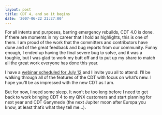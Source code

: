 ```yaml
---
layout: post
title: CDT 4, and so it begins
date: '2007-06-22 21:27:00'
---
```



For all intents and purposes, barring emergency rebuilds, CDT 4.0 is done. If there are moments in my career that I hold as highlights, this is one of them. I am proud of the work that the committers and contributors have done and of the great feedback and bug reports from our community. Funny enough, I ended up having the final severe bug to solve, and it was a toughie, but I was glad to work my butt off and to put up my share to match all the great work everyone has done this year.

I have a [webinar scheduled for July 12](http://live.eclipse.org/node/293) and I invite you all to attend. I’ll be walking through all of the features of the CDT with focus on what’s new. I hope you’ll be as impressed with the new CDT as I am.

But for now, I need some sleep. It won’t be too long before I need to get back to work bringing CDT 4 to my QNX customers and start planning for next year and CDT Ganymede (the next Jupiter moon after Europa you know, at least that’s what they tell me…).


